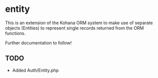 entity
======
This is an extension of the Kohana ORM system to make use of separate objects (Entities) to represent single records returned from the ORM functions.

Further documentation to follow!

## TODO
- Added Auth/Entity.php